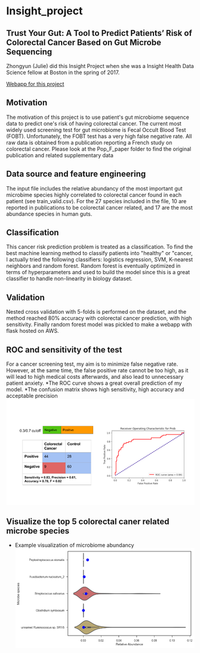 # Insight_project

## Trust Your Gut: A Tool to Predict Patients’ Risk of Colorectal Cancer Based on Gut Microbe Sequencing
  Zhongyun (Julie) did this Insight Project when she was a Insight Health Data Science fellow at Boston in the spring of 2017. 
  
  [Webapp for this project](http://havesomeguts.faith/ "Trust Your Gut")

## Motivation
  The motivation of this project is to use patient's gut microbiome sequence data to predict one's risk of having colorectal cancer. 
  The current most widely used screening test for gut microbiome is Fecal Occult Blood Test (FOBT). Unfortunately, the FOBT test has a very high false negative rate. 
  All raw data is obtained from a publication reporting a French study on colorectal cancer. Please look at the Pop_F_paper folder to find the original publication and related supplementary data

## Data source and feature engineering
  The input file includes the relative abundancy of the most important gut microbime species highly correlated to colorectal cancer found in each patient (see train_valid.csv). For the 27 species included in the file, 10 are reported in publications to be colorectal cancer related, and 17 are the most abundance species in human guts. 
  
## Classification
  This cancer risk prediction problem is treated as a classification. To find the best machine learning method to classify patients into "healthy" or "cancer, I actually tried the following classifiers: logistics regression, SVM, K-nearest neighbors and random forest. Random forest is eventually optimized in terms of hyperparameters and used to build the model since this is a great classifier to handle non-linearity in biology dataset. 
 
## Validation
  Nested cross validation with 5-folds is performed on the dataset, and the method reached 80% accuracy with colorectal cancer prediction, with high sensitivity. 
  Finally random forest model was pickled to make a webapp with flask hosted on AWS. 

## ROC and sensitivity of the test
  For a cancer screening test, my aim is to minimize false negative rate. However, at the same time, the false positive rate cannot be too high, as it will lead to high medical costs afterwards, and also lead to unnecessary patient anxiety. 
  *The ROC curve shows a great overall prediction of my model.
  *The confusion matrix shows high sensitivity, high accuracy and acceptable precision 
![alt text](https://github.com/Zhongyun-Huang/Insight_project/blob/master/confusion_matrix_ROC.png)

## Visualize the top 5 colorectal caner related microbe species
* Example visualization of microbiome abundancy
![alt text](https://github.com/Zhongyun-Huang/Insight_project/blob/master/gut_app/static/image/cancer.csv.png)
